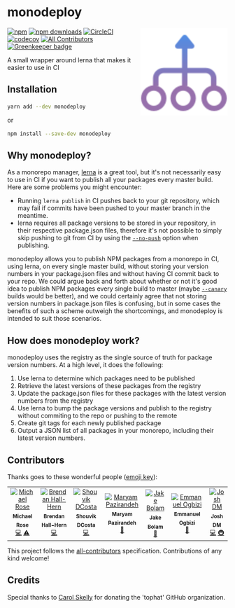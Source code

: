 # monodeploy

<span><img align="right" width="200" height="200" src="./website/static/img/monodeploy.svg" alt="monodeploy"></span>

[![npm](https://img.shields.io/npm/v/monodeploy.svg)](https://www.npmjs.com/package/monodeploy)
[![npm downloads](https://img.shields.io/npm/dm/monodeploy.svg)](https://npm-stat.com/charts.html?package=monodeploy)
[![CircleCI](https://img.shields.io/circleci/project/github/tophat/monodeploy/master.svg)](https://circleci.com/gh/tophat/monodeploy)
[![codecov](https://codecov.io/gh/tophat/monodeploy/branch/master/graph/badge.svg)](https://codecov.io/gh/tophat/monodeploy)
[![All Contributors](https://img.shields.io/badge/all_contributors-7-orange.svg?style=flat-square)](#contributors)
[![Greenkeeper badge](https://badges.greenkeeper.io/tophat/monodeploy.svg)](https://greenkeeper.io/)

A small wrapper around lerna that makes it easier to use in CI

## Installation

```sh
yarn add --dev monodeploy
```

or

```sh
npm install --save-dev monodeploy
```

## Why monodeploy?

As a monorepo manager, [lerna](https://github.com/lerna/lerna) is a great tool, but it's not necessarily easy to use in CI if you want to publish all your packages every master build. Here are some problems you might encounter:

- Running `lerna publish` in CI pushes back to your git repository, which may fail if commits have been pushed to your master branch in the meantime.
- lerna requires all package versions to be stored in your repository, in their respective package.json files, therefore it's not possible to simply skip pushing to git from CI by using the [`--no-push`](https://github.com/lerna/lerna/tree/master/commands/version#--no-push) option when publishing.

monodeploy allows you to publish NPM packages from a monorepo in CI, using lerna, on every single master build, without storing your version numbers in your package.json files and without having CI commit back to your repo.
We could argue back and forth about whether or not it's good idea to publish NPM packages every single build to master (maybe [`--canary`](https://github.com/lerna/lerna/tree/master/commands/publish#--canary) builds would be better), and we could certainly agree that not storing version numbers in package.json files is confusing, but in some cases the benefits of such a scheme outweigh the shortcomings, and monodeploy is intended to suit those scenarios.

## How does monodeploy work?

monodeploy uses the registry as the single source of truth for package version numbers. At a high level, it does the following:

1. Use lerna to determine which packages need to be published
1. Retrieve the latest versions of these packages from the registry
1. Update the package.json files for these packages with the latest version numbers from the registry
1. Use lerna to bump the package versions and publish to the registry without commiting to the repo or pushing to the remote
1. Create git tags for each newly published package
1. Output a JSON list of all packages in your monorepo, including their latest version numbers.

## Contributors

Thanks goes to these wonderful people ([emoji key](https://allcontributors.org/docs/en/emoji-key)):

<!-- ALL-CONTRIBUTORS-LIST:START - Do not remove or modify this section -->
<!-- prettier-ignore -->
<table>
  <tr>
    <td align="center"><a href="http://msrose.github.io"><img src="https://avatars3.githubusercontent.com/u/3495264?v=4" width="100px;" alt="Michael Rose"/><br /><sub><b>Michael Rose</b></sub></a><br /><a href="https://github.com/tophat/monodeploy/commits?author=msrose" title="Code">💻</a> <a href="https://github.com/tophat/monodeploy/commits?author=msrose" title="Tests">⚠️</a></td>
    <td align="center"><a href="https://github.com/thebrendan"><img src="https://avatars1.githubusercontent.com/u/48444889?v=4" width="100px;" alt="Brendan Hall-Hern"/><br /><sub><b>Brendan Hall-Hern</b></sub></a><br /><a href="https://github.com/tophat/monodeploy/commits?author=thebrendan" title="Code">💻</a></td>
    <td align="center"><a href="https://opensource.tophat.com"><img src="https://avatars0.githubusercontent.com/u/6020693?v=4" width="100px;" alt="Shouvik DCosta"/><br /><sub><b>Shouvik DCosta</b></sub></a><br /><a href="https://github.com/tophat/monodeploy/commits?author=sdcosta" title="Code">💻</a></td>
    <td align="center"><a href="https://github.com/maryampaz"><img src="https://avatars1.githubusercontent.com/u/30090413?v=4" width="100px;" alt="Maryam Pazirandeh"/><br /><sub><b>Maryam Pazirandeh</b></sub></a><br /><a href="#design-maryampaz" title="Design">🎨</a></td>
    <td align="center"><a href="https://jakebolam.com"><img src="https://avatars2.githubusercontent.com/u/3534236?v=4" width="100px;" alt="Jake Bolam"/><br /><sub><b>Jake Bolam</b></sub></a><br /><a href="https://github.com/tophat/monodeploy/commits?author=jakebolam" title="Documentation">📖</a></td>
    <td align="center"><a href="http://emmanuel.ogbizi.com"><img src="https://avatars0.githubusercontent.com/u/2528959?v=4" width="100px;" alt="Emmanuel Ogbizi"/><br /><sub><b>Emmanuel Ogbizi</b></sub></a><br /><a href="#review-iamogbz" title="Reviewed Pull Requests">👀</a></td>
    <td align="center"><a href="https://github.com/lime-green"><img src="https://avatars0.githubusercontent.com/u/9436142?v=4" width="100px;" alt="Josh DM"/><br /><sub><b>Josh DM</b></sub></a><br /><a href="https://github.com/tophat/monodeploy/commits?author=lime-green" title="Code">💻</a> <a href="#infra-lime-green" title="Infrastructure (Hosting, Build-Tools, etc)">🚇</a></td>
  </tr>
</table>

<!-- ALL-CONTRIBUTORS-LIST:END -->

This project follows the [all-contributors](https://github.com/all-contributors/all-contributors) specification. Contributions of any kind welcome!

## Credits

Special thanks to [Carol Skelly](https://github.com/iatek) for donating the 'tophat' GitHub organization.
